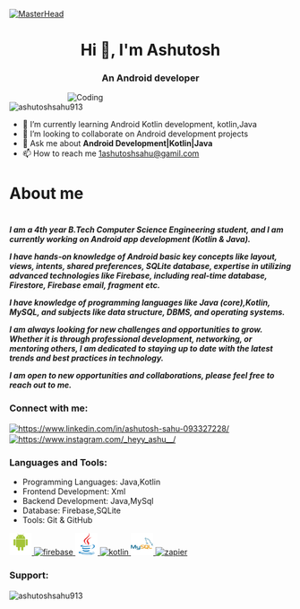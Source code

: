 [![MasterHead](https://3.bp.blogspot.com/-C3xWP-qcE9k/XDBuDBjRoOI/AAAAAAAABrk/g5rn7VDYtPIhzv9H1RJ3iCyWYXfRUU9RACLcBGAs/s1600/android-os-training-institute-sky-infotech.jpg)]()
<h1 align="center">Hi 👋, I'm Ashutosh</h1>
<h3 align="center">An Android developer</h3>
<img align="right" alt="Coding" width="400" src="https://cdn.dribbble.com/users/2131993/screenshots/4948736/thoughtworks-gif_dribbble.gif">

<p align="left"> <img src="https://komarev.com/ghpvc/?username=ashutoshsahu913&label=Profile%20views&color=0e75b6&style=flat" alt="ashutoshsahu913" /> </p>

<ul>
  <li>🌱 I’m currently learning Android Kotlin development, kotlin,Java</li>
  <li>👯 I’m looking to collaborate on Android development projects</li>
  <li>💬 Ask me about <b>Android Development|Kotlin|Java </b></li>
  <li>📫 How to reach me <a target="_blank "href="mailto:1ashutoshsahu@gamil">1ashutoshsahu@gamil.com</a></li>
</ul>

<h1 >About me <h1/>
<h5>
I am a 4th year B.Tech Computer Science Engineering student, and I am currently working on Android app development (Kotlin & Java).

I have hands-on knowledge of Android basic key concepts like layout, views, intents, shared preferences, SQLite database, expertise in utilizing advanced technologies like Firebase, including real-time database, Firestore, Firebase email, fragment etc.

I have knowledge of programming languages like Java (core),Kotlin, MySQL, and subjects like data structure, DBMS, and operating systems.

I am always looking for new challenges and opportunities to grow. Whether it is through professional development, networking, or mentoring others, I am dedicated to staying up to date with the latest trends and best practices in technology.

I am open to new opportunities and collaborations, please feel free to reach out to me.
</h5>

<h3 align="left">Connect with me:</h3>
<!--  <li>📫 Mail <a target="_blank "href="mailto:1ashutoshsahu@gamil">1ashutoshsahu@gamil.com</a></li> -->

<p align="left">
<a href="https://linkedin.com/in/https://www.linkedin.com/in/ashutosh-sahu-093327228/" target="blank"><img align="center" src="https://raw.githubusercontent.com/rahuldkjain/github-profile-readme-generator/master/src/images/icons/Social/linked-in-alt.svg" alt="https://www.linkedin.com/in/ashutosh-sahu-093327228/" height="30" width="40" /></a>
<a href="https://instagram.com/https://www.instagram.com/_heyy_ashu__/" target="blank"><img align="center" src="https://raw.githubusercontent.com/rahuldkjain/github-profile-readme-generator/master/src/images/icons/Social/instagram.svg" alt="https://www.instagram.com/_heyy_ashu__/" height="30" width="40" /></a>
</p>

<h3 align="left">Languages and Tools:</h3>
<ul>
    <li>Programming Languages: Java,Kotlin</li>
    <li>Frontend Development: Xml</li>
    <li>Backend Development: Java,MySql</li>
    <li>Database: Firebase,SQLite</li>
    <li>Tools: Git & GitHub</li>
</ul>
<p align="left"> <a href="https://developer.android.com" target="_blank" rel="noreferrer"> <img src="https://raw.githubusercontent.com/devicons/devicon/master/icons/android/android-original-wordmark.svg" alt="android" width="40" height="40"/> </a> <a href="https://firebase.google.com/" target="_blank" rel="noreferrer"> <img src="https://www.vectorlogo.zone/logos/firebase/firebase-icon.svg" alt="firebase" width="40" height="40"/> </a> <a href="https://www.java.com" target="_blank" rel="noreferrer"> <img src="https://raw.githubusercontent.com/devicons/devicon/master/icons/java/java-original.svg" alt="java" width="40" height="40"/> </a> <a href="https://kotlinlang.org" target="_blank" rel="noreferrer"> <img src="https://www.vectorlogo.zone/logos/kotlinlang/kotlinlang-icon.svg" alt="kotlin" width="40" height="40"/> </a> <a href="https://www.mysql.com/" target="_blank" rel="noreferrer"> <img src="https://raw.githubusercontent.com/devicons/devicon/master/icons/mysql/mysql-original-wordmark.svg" alt="mysql" width="40" height="40"/> </a> <a href="https://zapier.com" target="_blank" rel="noreferrer"> <img src="https://www.vectorlogo.zone/logos/zapier/zapier-icon.svg" alt="zapier" width="40" height="40"/> </a> </p>

<h3 align="left">Support:</h3>
<!-- <p><img align="left" src="https://github-readme-stats.vercel.app/api/top-langs?username=ashutoshsahu913&show_icons=true&locale=en&layout=compact" alt="ashutoshsahu913" /></p> -->



<p><img align="center" src="https://github-readme-streak-stats.herokuapp.com/?user=ashutoshsahu913&" alt="ashutoshsahu913" /></p>
